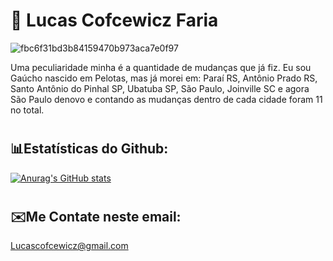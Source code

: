 #  🌄 Lucas Cofcewicz Faria

![fbc6f31bd3b84159470b973aca7e0f97](https://github.com/user-attachments/assets/6725f7c5-f151-4f7c-b13b-7fbe51ac9ce7)

Uma peculiaridade minha é a quantidade de mudanças que já fiz. Eu sou Gaúcho nascido em Pelotas, mas já morei em: Paraí RS, Antônio Prado RS, Santo Antônio do Pinhal SP, Ubatuba SP, São Paulo, Joinville SC e agora São Paulo denovo e contando as mudanças dentro de cada cidade foram 11 no total.
#

##  📊Estatísticas do Github:

[![Anurag's GitHub stats](https://github-readme-stats.vercel.app/api?username=Lukera-Faria&show_icons=true&theme=shadow_red&hide_border=true&bg_color=000000&icon_color=c71d48&text_color=c8c8c8&title_color=ed2255)](https://github.com/Lukera-Faria/github-readme-stats)

#

 ## ✉️Me Contate neste email: 
 Lucascofcewicz@gmail.com
